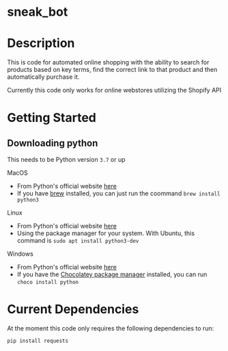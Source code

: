 # sneak_bot

# Description

This is code for automated online shopping with the ability to search for products based on key terms, find the correct link to that product and then automatically purchase it.

Currently this code only works for online webstores utilizing the Shopify API

# Getting Started

## Downloading python


This needs to be Python version `3.7` or up

MacOS
   * From Python's official website [here](https://www.python.org/downloads/mac-osx/)
   * If you have [brew](https://brew.sh) installed, you can just run the coommand `brew install python3`

Linux
   * From Python's official website [here](https://www.python.org/downloads/source/)
   * Using the package manager for your system. With Ubuntu, this command is `sudo apt install python3-dev`

Windows
   * From Python's official website [here](https://www.python.org/downloads/windows/)
   * If you have the [Chocolatey package manager](https://chocolatey.org/) installed, you can run `choco install python`


# Current Dependencies

At the moment this code only requires the following dependencies to run:

```
pip install requests

```
